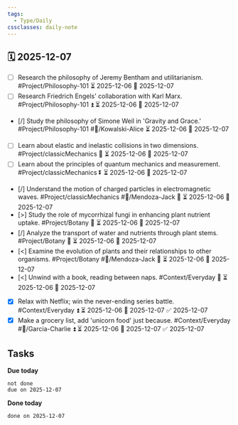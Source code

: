 ```yaml
---
tags:
  - Type/Daily
cssclasses: daily-note
---
```


## 🗓️ 2025-12-07

- [ ] Research the philosophy of Jeremy Bentham and utilitarianism. #Project/Philosophy-101 ⏳ 2025-12-06 📅 2025-12-07
- [ ] Research Friedrich Engels' collaboration with Karl Marx. #Project/Philosophy-101 ⏫ ⏳ 2025-12-06 📅 2025-12-07
- [/] Study the philosophy of Simone Weil in 'Gravity and Grace.' #Project/Philosophy-101 #👤/Kowalski-Alice ⏳ 2025-12-06 📅 2025-12-07
- [ ] Learn about elastic and inelastic collisions in two dimensions. #Project/classicMechanics 🔺 ⏳ 2025-12-06 📅 2025-12-07
- [ ] Learn about the principles of quantum mechanics and measurement. #Project/classicMechanics ⏬ ⏳ 2025-12-06 📅 2025-12-07
- [/] Understand the motion of charged particles in electromagnetic waves. #Project/classicMechanics #👤/Mendoza-Jack 🔼 ⏳ 2025-12-06 📅 2025-12-07
- [>] Study the role of mycorrhizal fungi in enhancing plant nutrient uptake. #Project/Botany 🔼 ⏳ 2025-12-06 📅 2025-12-07
- [/] Analyze the transport of water and nutrients through plant stems. #Project/Botany 🔼 ⏳ 2025-12-06 📅 2025-12-07
- [<] Examine the evolution of plants and their relationships to other organisms. #Project/Botany #👤/Mendoza-Jack 🔺 ⏳ 2025-12-06 📅 2025-12-07
- [<] Unwind with a book, reading between naps. #Context/Everyday 🔼 ⏳ 2025-12-06 📅 2025-12-07
- [x] Relax with Netflix; win the never-ending series battle. #Context/Everyday ⏫ ⏳ 2025-12-06 📅 2025-12-07 ✅ 2025-12-07
- [x] Make a grocery list, add 'unicorn food' just because. #Context/Everyday #👤/Garcia-Charlie ⏫ ⏳ 2025-12-06 📅 2025-12-07 ✅ 2025-12-07

## Tasks

**Due today**

```tasks
not done
due on 2025-12-07
```

**Done today**

```tasks
done on 2025-12-07
```
            